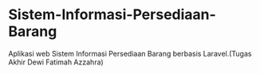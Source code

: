 # Sistem-Informasi-Persediaan-Barang
Aplikasi web Sistem Informasi Persediaan Barang berbasis Laravel.(Tugas Akhir Dewi Fatimah Azzahra)
